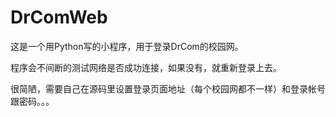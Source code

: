 # DrComWeb

这是一个用Python写的小程序，用于登录DrCom的校园网。

程序会不间断的测试网络是否成功连接，如果没有，就重新登录上去。

很简陋，需要自己在源码里设置登录页面地址（每个校园网都不一样）和登录帐号跟密码。。。
